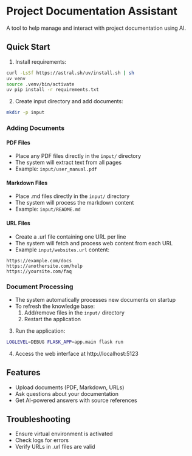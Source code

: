 # Project Documentation Assistant

A tool to help manage and interact with project documentation using AI.

## Quick Start

1. Install requirements:
```bash
curl -LsSf https://astral.sh/uv/install.sh | sh
uv venv
source .venv/bin/activate
uv pip install -r requirements.txt
```

2. Create input directory and add documents:
```bash
mkdir -p input
```

### Adding Documents

#### PDF Files
- Place any PDF files directly in the `input/` directory
- The system will extract text from all pages
- Example: `input/user_manual.pdf`

#### Markdown Files
- Place .md files directly in the `input/` directory
- The system will process the markdown content
- Example: `input/README.md`

#### URL Files
- Create a .url file containing one URL per line
- The system will fetch and process web content from each URL
- Example `input/websites.url` content:
```
https://example.com/docs
https://anothersite.com/help
https://yoursite.com/faq
```

### Document Processing
- The system automatically processes new documents on startup
- To refresh the knowledge base:
  1. Add/remove files in the `input/` directory
  2. Restart the application

3. Run the application:
```bash
LOGLEVEL=DEBUG FLASK_APP=app.main flask run
```

4. Access the web interface at http://localhost:5123

## Features
- Upload documents (PDF, Markdown, URLs)
- Ask questions about your documentation
- Get AI-powered answers with source references

## Troubleshooting
- Ensure virtual environment is activated
- Check logs for errors
- Verify URLs in .url files are valid

